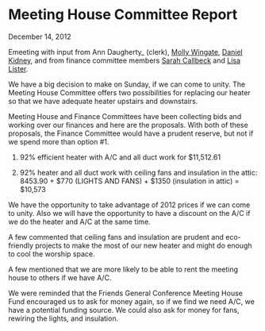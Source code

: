Meeting House Committee Report
==============================

December 14, 2012

Emeeting with input from Ann Daugherty\_ (clerk), [Molly
Wingate](/Friends/MollyWingate/), [Daniel
Kidney](/Friends/DanielKidney/), and from finance committee members
[Sarah Callbeck](/Friends/SarahCallbeck/) and [Lisa
Lister](/Friends/LisaLister/).

We have a big decision to make on Sunday, if we can come to unity. The
Meeting House Committee offers two possibilities for replacing our
heater so that we have adequate heater upstairs and downstairs.

Meeting House and Finance Committees have been collecting bids and
working over our finances and here are the proposals. With both of these
proposals, the Finance Committee would have a prudent reserve, but not
if we spend more than option \#1.

1.  92% efficient heater with A/C and all duct work for \$11,512.61

2.  92% heater and all duct work with ceiling fans and insulation in the
    attic: 8453.90 + \$770 (LIGHTS AND FANS) + \$1350 (insulation in
    attic) = \$10,573

We have the opportunity to take advantage of 2012 prices if we can come
to unity. Also we will have the opportunity to have a discount on the
A/C if we do the heater and A/C at the same time.

A few commented that ceiling fans and insulation are prudent and
eco-friendly projects to make the most of our new heater and might do
enough to cool the worship space.

A few mentioned that we are more likely to be able to rent the meeting
house to others if we have A/C.

We were reminded that the Friends General Conference Meeting House Fund
encouraged us to ask for money again, so if we find we need A/C, we have
a potential funding source. We could also ask for money for fans,
rewiring the lights, and insulation.
